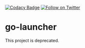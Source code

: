 [![Codacy Badge](https://api.codacy.com/project/badge/Grade/b34d09767209492792585002d45daf2b)](https://www.codacy.com/app/OpenDevSecOps/go-launcher?utm_source=github.com&amp;utm_medium=referral&amp;utm_content=opendevsecops/go-launcher&amp;utm_campaign=Badge_Grade)
[![Follow on Twitter](https://img.shields.io/twitter/follow/opendevsecops.svg?logo=twitter)](https://twitter.com/opendevsecops)

# go-launcher

This project is deprecated.
